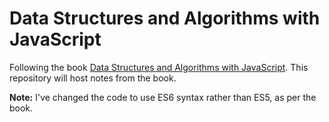 # Data Structures and Algorithms with JavaScript

Following the book <a href="https://www.amazon.com/Data-Structures-Algorithms-JavaScript-approaches/dp/1449364934">Data Structures and Algorithms with JavaScript</a>. This repository will host notes from the book.

**Note:** I've changed the code to use ES6 syntax rather than ES5, as per the book.
